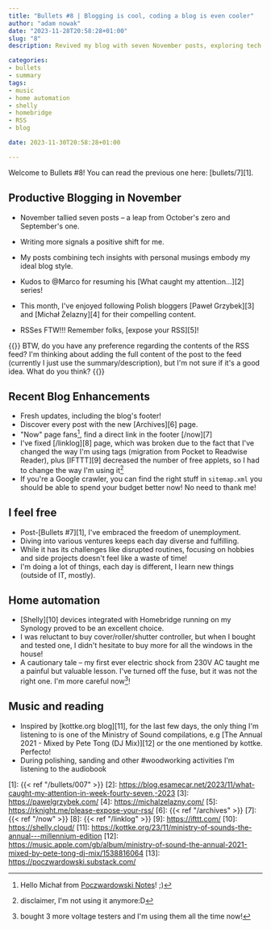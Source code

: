 ```yaml
---
title: "Bullets #8 | Blogging is cool, coding a blog is even cooler"
author: "adam nowak"
date: "2023-11-28T20:58:28+01:00"
slug: "8"
description: Revived my blog with seven November posts, exploring tech and personal topics. Updated the blog's layout, discovered inspiring  bloggers, and dove into home automation. Embracing the fresh freedom of unemployment, I'm energized for future hobbies and projects.

categories:
- bullets
- summary
tags: 
- music
- home automation
- shelly
- homebridge
- RSS
- blog

date: 2023-11-30T20:58:28+01:00

---
```


Welcome to Bullets #8! You can read the previous one here: [bullets/7][1].

## Productive Blogging in November

* November tallied seven posts – a leap from October's zero and September's one.
* Writing more signals a positive shift for me.
* My posts combining tech insights with personal musings embody my ideal blog style.
* Kudos to @Marco for resuming his [What caught my attention...][2] series!

* This month, I've enjoyed following Polish bloggers [Paweł Grzybek][3] and [Michał Żelazny][4] for their compelling content.
* RSSes FTW!!! Remember folks, [expose your RSS][5]!

{{<panel>}}
BTW, do you have any preference regarding the contents of the RSS feed? I'm thinking about adding the full content of the post to the feed (currently I just use the summary/description), but I'm not sure if it's a good idea. What do you think?
{{</panel>}}

## Recent Blog Enhancements

* Fresh updates, including the blog's footer!
* Discover every post with the new [Archives][6] page.
* "Now" page fans[^1], find a direct link in the footer [/now][7]
* I've fixed [/linklog][8] page, which was broken due to the fact that I've changed the way I'm using tags (migration from Pocket to Readwise Reader), plus [IFTTT][9] decreased the number of free applets, so I had to change the way I'm using it[^2]
* If you're a Google crawler, you can find the right stuff in `sitemap.xml` you should be able to spend your budget better now! No need to thank me!

## I feel free

* Post-[Bullets #7][1], I've embraced the freedom of unemployment.
* Diving into various ventures keeps each day diverse and fulfilling.
* While it has its challenges like disrupted routines, focusing on hobbies and side projects doesn't feel like a waste of time!
* I'm doing a lot of things, each day is different, I learn new things (outside of IT, mostly).

## Home automation

* [Shelly][10] devices integrated with Homebridge running on my Synology proved to be an excellent choice.
* I was reluctant to buy cover/roller/shutter controller, but when I bought and tested one, I didn't hesitate to buy more for all the windows in the house!
* A cautionary tale – my first ever electric shock from 230V AC taught me a painful but valuable lesson. I've turned off the fuse, but it was not the right one. I'm more careful now[^3]!

## Music and reading

* Inspired by [kottke.org blog][11], for the last few days, the only thing I'm listening to is one of the Ministry of Sound compilations, e.g [The Annual 2021 - Mixed by Pete Tong (DJ Mix)][12] or the one mentioned by kottke. Perfecto!
* During polishing, sanding and other #woodworking activities I'm listening to the audiobook

[1]: {{< ref "/bullets/007" >}}
[2]: https://blog.esamecar.net/2023/11/what-caught-my-attention-in-week-fourty-seven,-2023
[3]: https://pawelgrzybek.com/
[4]: https://michalzelazny.com/
[5]: https://rknight.me/please-expose-your-rss/
[6]: {{< ref "/archives" >}}
[7]: {{< ref "/now" >}}
[8]: {{< ref "/linklog" >}}
[9]: https://ifttt.com/
[10]: https://shelly.cloud/
[11]: https://kottke.org/23/11/ministry-of-sounds-the-annual---millennium-edition
[12]: https://music.apple.com/gb/album/ministry-of-sound-the-annual-2021-mixed-by-pete-tong-dj-mix/1538816064
[13]: https://poczwardowski.substack.com/

[^1]: Hello Michał from [Poczwardowski Notes](https://poczwardowski.substack.com/)! ;)
[^2]: disclaimer, I'm not using it anymore:D
[^3]: bought 3 more voltage testers and I'm using them all the time now!
